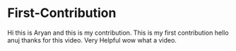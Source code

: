 # First-Contribution
Hi this is Aryan and this is my contribution.
This is my first contribution
hello anuj thanks for this video. Very Helpful
wow what a video.
